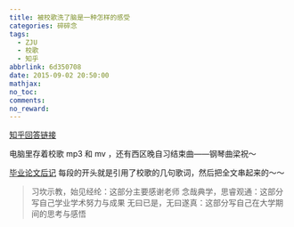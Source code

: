 ```yaml
---
title: 被校歌洗了脑是一种怎样的感受
categories: 碎碎念
tags:
  - ZJU
  - 校歌
  - 知乎
abbrlink: 6d350708
date: 2015-09-02 20:50:00
mathjax:
no_toc:
comments:
no_reward: 
---
```

[知乎回答链接](https://www.zhihu.com/question/35058065/answer/61995560)

电脑里存着校歌 mp3 和 mv ，还有西区晚自习结束曲——钢琴曲梁祝～

[毕业论文后记](../5f2e9d5/) 每段的开头就是引用了校歌的几句歌词，然后把全文串起来的～～
> 习坎示教，始见经纶：这部分主要感谢老师
> 念哉典学，思睿观通：这部分写自己学业学术努力与成果
> 无曰已是，无曰遂真：这部分写自己在大学期间的思考与感悟